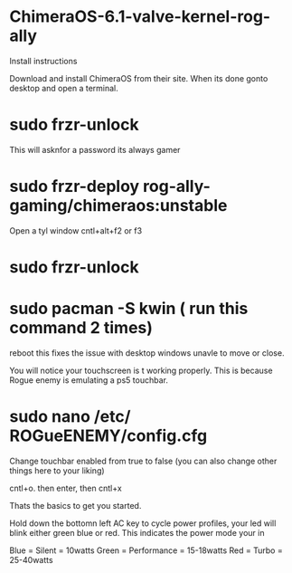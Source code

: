 # ChimeraOS-6.1-valve-kernel-rog-ally
Install instructions 

Download and install ChimeraOS from their site.
When its done gonto desktop and open a terminal.

#   sudo frzr-unlock 

This will asknfor a password its always gamer

#  sudo frzr-deploy rog-ally-gaming/chimeraos:unstable

Open a tyl window cntl+alt+f2 or f3 

#   sudo frzr-unlock
#   sudo pacman -S kwin ( run this command 2 times)
reboot this fixes the issue with desktop windows unavle to move or close.



You will notice your touchscreen is t working properly. This is because Rogue enemy is emulating a ps5 touchbar. 

# sudo nano /etc/ ROGueENEMY/config.cfg

Change touchbar enabled from true to false (you can also change other things here to your liking)

cntl+o. then enter, then cntl+x 

Thats the basics to get you started.

Hold down the bottomn left AC key to cycle power profiles, your led will blink either green blue or red.
This indicates the power mode your in 

Blue = Silent = 10watts 
Green = Performance = 15-18watts
Red = Turbo = 25-40watts 



